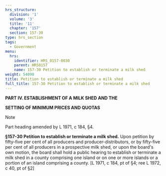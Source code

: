 ```yaml
---
hrs_structure:
  division: '1'
  volume: '3'
  title: '11'
  chapter: '157'
  section: 157-30
type: hrs_section
tags:
  - Government
menu:
  hrs:
    identifier: HRS_0157-0030
    parent: HRS0157
    name: 157-30 Petition to establish or terminate a milk shed
weight: 54090
title: Petition to establish or terminate a milk shed
full_title: 157-30 Petition to establish or terminate a milk shed
---
```

**PART IV. ESTABLISHMENT OF A MILK SHED AND THE**

**SETTING OF MINIMUM PRICES AND QUOTAS**

Note

Part heading amended by L 1971, c 184, §4.

**§157-30 Petition to establish or terminate a milk shed.** Upon petition by fifty-five per cent of all producers and producer-distributors, or by fifty-five per cent of all producers in a prospective milk shed, or upon the board's own motion, the board shall hold a public hearing to establish or terminate a milk shed in a county comprising one island or on one or more islands or a portion of an island comprising a county. [L 1971, c 184, pt of §4; ree L 1972, c 40, pt of §2]